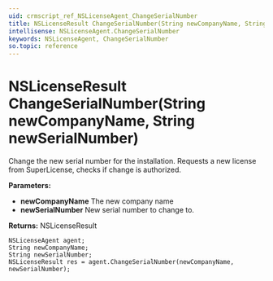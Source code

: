 ```yaml
---
uid: crmscript_ref_NSLicenseAgent_ChangeSerialNumber
title: NSLicenseResult ChangeSerialNumber(String newCompanyName, String newSerialNumber)
intellisense: NSLicenseAgent.ChangeSerialNumber
keywords: NSLicenseAgent, ChangeSerialNumber
so.topic: reference
---
```


# NSLicenseResult ChangeSerialNumber(String newCompanyName, String newSerialNumber)

Change the new serial number for the installation. Requests a new license from SuperLicense, checks if change is authorized.

**Parameters:**
 - **newCompanyName** The new company name
 - **newSerialNumber** New serial number to change to.

**Returns:** NSLicenseResult

```crmscript
NSLicenseAgent agent;
String newCompanyName;
String newSerialNumber;
NSLicenseResult res = agent.ChangeSerialNumber(newCompanyName, newSerialNumber);
```

